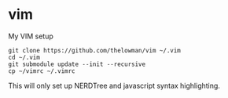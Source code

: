 # vim
My VIM setup

```
git clone https://github.com/thelowman/vim ~/.vim
cd ~/.vim
git submodule update --init --recursive
cp ~/vimrc ~/.vimrc
```

This will only set up NERDTree and javascript syntax highlighting.
